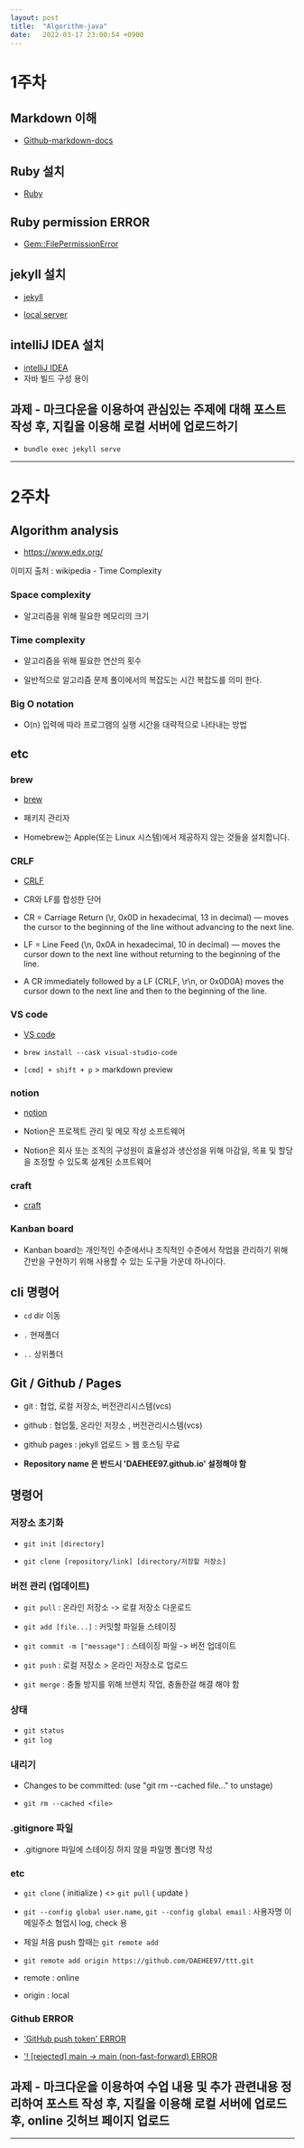 ```yaml
---
layout: post
title:  "Algorithm-java"
date:   2022-03-17 23:00:54 +0900
---
```


# 1주차


## Markdown 이해
- [Github-markdown-docs](https://docs.github.com/en/get-started/writing-on-github/getting-started-with-writing-and-formatting-on-github/basic-writing-and-formatting-syntax)




## Ruby 설치
- [Ruby](https://www.ruby-lang.org/ko/documentation/installation/)

## Ruby permission ERROR

- [Gem::FilePermissionError](https://jojoldu.tistory.com/288)

## jekyll 설치

- [jekyll](https://jekyllrb.com/)

- [local server](http://127.0.0.1:4000/)

## intelliJ IDEA 설치
- [intelliJ IDEA](https://www.jetbrains.com/ko-kr/idea/)
- 자바 빌드 구성 용이

## 과제 - 마크다운을 이용하여 관심있는 주제에 대해 포스트 작성 후, 지킬을 이용해 로컬 서버에 업로드하기

- `bundle exec jekyll serve`



---

# 2주차


## Algorithm analysis

- https://www.edx.org/

이미지 출처 : wikipedia - Time Complexity

### Space complexity

- 알고리즘을 위해 필요한 메모리의 크기

### Time complexity
- 알고리즘을 위해 필요한 연산의 횟수

- 일반적으로 알고리즘 문제 풀이에서의 복잡도는 시간 복잡도를 의미 한다.

### Big O notation

- O(n) 입력에 따라 프로그램의 실행 시간을 대략적으로 나타내는 방법  

## etc

### brew



- [brew](https://brew.sh/index_ko)


- 패키지 관리자
- Homebrew는 Apple(또는 Linux 시스템)에서 제공하지 않는 것들을 설치합니다.

### CRLF


- [CRLF](https://developer.mozilla.org/en-US/docs/Glossary/CRLF)




- CR와 LF를 합성한 단어


- CR = Carriage Return (\r, 0x0D in hexadecimal, 13 in decimal) — moves the cursor to the beginning of the line without advancing to the next line.


- LF = Line Feed (\n, 0x0A in hexadecimal, 10 in decimal) — moves the cursor down to the next line without returning to the beginning of the line.


- A CR immediately followed by a LF (CRLF, \r\n, or 0x0D0A) moves the cursor down to the next line and then to the beginning of the line.





### VS code

- [VS code](https://code.visualstudio.com/)



- `brew install --cask visual-studio-code`
- `[cmd] + shift + p` > markdown preview

### notion

- [notion](https://www.notion.so/)



- Notion은 프로젝트 관리 및 메모 작성 소프트웨어
- Notion은 회사 또는 조직의 구성원이 효율성과 생산성을 위해 마감일, 목표 및 할당을 조정할 수 있도록 설계된 소프트웨어


### craft

- [craft](https://www.craft.do/)

### Kanban board

- Kanban board는 개인적인 수준에서나 조직적인 수준에서 작업을 관리하기 위해 간반을 구현하기 위해 사용할 수 있는 도구들 가운데 하나이다.

## cli 명령어

- `cd` dir 이동

- `.`  현재폴더
- `..` 상위폴더

## Git / Github / Pages


* git : 협업, 로컬 저장소, 버전관리시스템(vcs)

* github : 협업툴, 온라인 저장소 , 버전관리시스템(vcs)

* github pages : jekyll 업로드 > 웹 호스팅 무료


- **Repository name 은 반드시 'DAEHEE97.github.io' 설정해야 함**



## 명령어

### 저장소 초기화

- `git init [directory]`  

- `git clone [repository/link] [directory/저장할 저장소]`




### 버전 관리 (업데이트)

- `git pull` : 온라인 저장소 -> 로컬 저장소 다운로드

- `git add [file...]`  : 커밋할 파일들 스테이징

- `git commit -m ["message"]`  : 스테이징 파일 -> 버전 업데이트

- `git push` : 로컬 저장소 > 온라인 저장소로 업로드

- `git merge` : 충돌 방지를 위해 브렌치 작업, 충돌한걸 해결 해야 함

### 상태

- `git status`
- `git log`

### 내리기

- Changes to be committed: (use "git rm --cached file..." to unstage)

- `git rm --cached <file>`


### .gitignore 파일
-  .gitignore 파일에 스테이징 하지 않을 파일명 폴더명 작성


### etc

- `git clone` ( initialize ) <> `git pull` ( update )




- `git --config global user.name`, `git --config global email` : 사용자명 이메일주소 협업시 log, check 용


- 제일 처음 push 할때는 `git remote add `


- `git remote add origin https://github.com/DAEHEE97/ttt.git`

- remote : online
- origin : local



### Github ERROR

- ['GitHub push token' ERROR](https://hyeo-noo.tistory.com/184)


-  ['! [rejected] main -> main (non-fast-forward) ERROR](https://somjang.tistory.com/entry/Git-rejected-master-master-non-fast-forward-%ED%95%B4%EA%B2%B0-%EB%B0%A9%EB%B2%95)





## 과제 - 마크다운을 이용하여 수업 내용 및 추가 관련내용 정리하여 포스트 작성 후, 지킬을 이용해 로컬 서버에 업로드 후, online 깃허브 페이지 업로드

---
